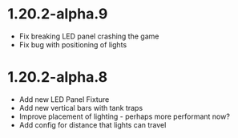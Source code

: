 # 1.20.2-alpha.9

* Fix breaking LED panel crashing the game
* Fix bug with positioning of lights

# 1.20.2-alpha.8
* Add new LED Panel Fixture
* Add new vertical bars with tank traps
* Improve placement of lighting - perhaps more performant now?
* Add config for distance that lights can travel